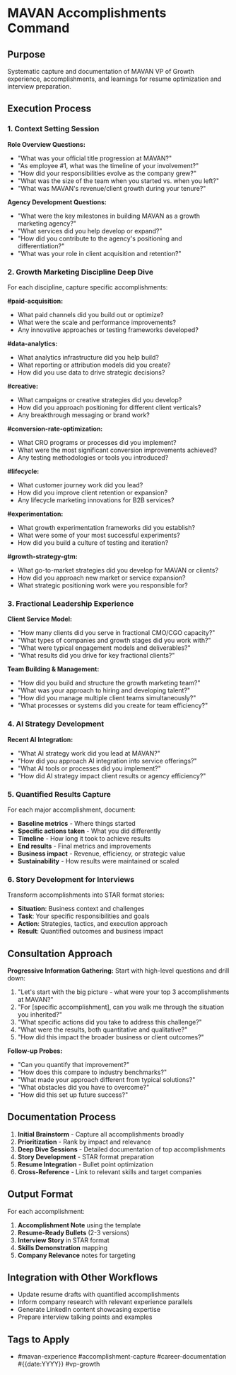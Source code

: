 # MAVAN Accomplishments Command

## Purpose
Systematic capture and documentation of MAVAN VP of Growth experience, accomplishments, and learnings for resume optimization and interview preparation.

## Execution Process

### 1. Context Setting Session

**Role Overview Questions:**
- "What was your official title progression at MAVAN?"
- "As employee #1, what was the timeline of your involvement?"
- "How did your responsibilities evolve as the company grew?"
- "What was the size of the team when you started vs. when you left?"
- "What was MAVAN's revenue/client growth during your tenure?"

**Agency Development Questions:**
- "What were the key milestones in building MAVAN as a growth marketing agency?"
- "What services did you help develop or expand?"
- "How did you contribute to the agency's positioning and differentiation?"
- "What was your role in client acquisition and retention?"

### 2. Growth Marketing Discipline Deep Dive

For each discipline, capture specific accomplishments:

**#paid-acquisition:**
- What paid channels did you build out or optimize?
- What were the scale and performance improvements?
- Any innovative approaches or testing frameworks developed?

**#data-analytics:**
- What analytics infrastructure did you help build?
- What reporting or attribution models did you create?
- How did you use data to drive strategic decisions?

**#creative:**
- What campaigns or creative strategies did you develop?
- How did you approach positioning for different client verticals?
- Any breakthrough messaging or brand work?

**#conversion-rate-optimization:**
- What CRO programs or processes did you implement?
- What were the most significant conversion improvements achieved?
- Any testing methodologies or tools you introduced?

**#lifecycle:**
- What customer journey work did you lead?
- How did you improve client retention or expansion?
- Any lifecycle marketing innovations for B2B services?

**#experimentation:**
- What growth experimentation frameworks did you establish?
- What were some of your most successful experiments?
- How did you build a culture of testing and iteration?

**#growth-strategy-gtm:**
- What go-to-market strategies did you develop for MAVAN or clients?
- How did you approach new market or service expansion?
- What strategic positioning work were you responsible for?

### 3. Fractional Leadership Experience

**Client Service Model:**
- "How many clients did you serve in fractional CMO/CGO capacity?"
- "What types of companies and growth stages did you work with?"
- "What were typical engagement models and deliverables?"
- "What results did you drive for key fractional clients?"

**Team Building & Management:**
- "How did you build and structure the growth marketing team?"
- "What was your approach to hiring and developing talent?"
- "How did you manage multiple client teams simultaneously?"
- "What processes or systems did you create for team efficiency?"

### 4. AI Strategy Development

**Recent AI Integration:**
- "What AI strategy work did you lead at MAVAN?"
- "How did you approach AI integration into service offerings?"
- "What AI tools or processes did you implement?"
- "How did AI strategy impact client results or agency efficiency?"

### 5. Quantified Results Capture

For each major accomplishment, document:
- **Baseline metrics** - Where things started
- **Specific actions taken** - What you did differently
- **Timeline** - How long it took to achieve results
- **End results** - Final metrics and improvements
- **Business impact** - Revenue, efficiency, or strategic value
- **Sustainability** - How results were maintained or scaled

### 6. Story Development for Interviews

Transform accomplishments into STAR format stories:
- **Situation**: Business context and challenges
- **Task**: Your specific responsibilities and goals
- **Action**: Strategies, tactics, and execution approach
- **Result**: Quantified outcomes and business impact

## Consultation Approach

**Progressive Information Gathering:**
Start with high-level questions and drill down:
1. "Let's start with the big picture - what were your top 3 accomplishments at MAVAN?"
2. "For [specific accomplishment], can you walk me through the situation you inherited?"
3. "What specific actions did you take to address this challenge?"
4. "What were the results, both quantitative and qualitative?"
5. "How did this impact the broader business or client outcomes?"

**Follow-up Probes:**
- "Can you quantify that improvement?"
- "How does this compare to industry benchmarks?"
- "What made your approach different from typical solutions?"
- "What obstacles did you have to overcome?"
- "How did this set up future success?"

## Documentation Process

1. **Initial Brainstorm** - Capture all accomplishments broadly
2. **Prioritization** - Rank by impact and relevance
3. **Deep Dive Sessions** - Detailed documentation of top accomplishments
4. **Story Development** - STAR format preparation
5. **Resume Integration** - Bullet point optimization
6. **Cross-Reference** - Link to relevant skills and target companies

## Output Format

For each accomplishment:
1. **Accomplishment Note** using the template
2. **Resume-Ready Bullets** (2-3 versions)
3. **Interview Story** in STAR format
4. **Skills Demonstration** mapping
5. **Company Relevance** notes for targeting

## Integration with Other Workflows

- Update resume drafts with quantified accomplishments
- Inform company research with relevant experience parallels
- Generate LinkedIn content showcasing expertise
- Prepare interview talking points and examples

## Tags to Apply
- #mavan-experience #accomplishment-capture #career-documentation #{{date:YYYY}} #vp-growth